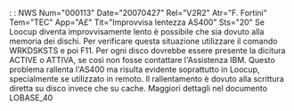  :  : NWS Num="000113" Date="20070427" Rel="V2R2" Atr="F. Fortini" Tem="TEC" App="A£" Tit="Improvvisa lentezza AS400" Sts="20"
Se Loocup diventa improvvisamente lento è possibile che sia dovuto alla memoria dei dischi.
Per verificare questa situazione utilizzare il comando WRKDSKSTS e poi F11. Per ogni disco dovrebbe
essere presente la dicitura ACTIVE o ATTIVA, se così non fosse contattare l'Assistenza IBM.
Questo problema rallenta l'AS400 ma risulta evidente soprattutto in Loocup, specialmente se utilizzato in remoto.
Il rallentamento è dovuto alla scrittura diretta su disco invece che su cache.
Maggiori dettagli nel documento LOBASE_40
